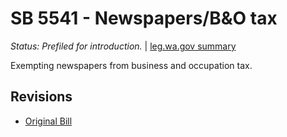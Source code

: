 # SB 5541 - Newspapers/B&O tax
*Status: Prefiled for introduction.* | [leg.wa.gov summary](https://app.leg.wa.gov/billsummary?BillNumber=5541&Year=2021)

Exempting newspapers from business and occupation tax.

## Revisions
* [Original Bill](1/)